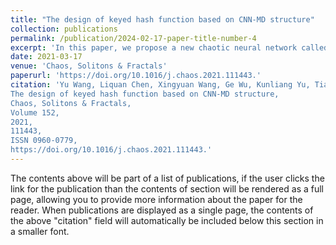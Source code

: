 ```yaml
---
title: "The design of keyed hash function based on CNN-MD structure"
collection: publications
permalink: /publication/2024-02-17-paper-title-number-4
excerpt: 'In this paper, we propose a new chaotic neural network called the Merkle–Damgaard (CNN-MD) iterative structure, which we designed from the perspective of resisting attacks, such as length extension, second original image, Joux multiple collision, and intermediate encounter attacks. A new chaotic hash function based on the CNN-MD is presented. First, CNN is used as the compression function of CNN-MD, which ensures both the unidirectionality of data compression and the sensitivity of the hash value. Furthermore, the multi-input single-output construction of the CNN can achieve highly efficient data compression. In addition, in the process of group encryption of data, we use the value padding of coupled lattice mapping to improve the alignment of the plaintext of the MD algorithm. This new alignment can enhance the hash function’s collision resistance and the CNN-MD sensitivity. Experimental and theoretical analyses show that our proposed hashing algorithm can resist attacks, such as second original image, brute force, and multiple collision attacks, better than MD5, SHA-1, and SHA-2 algorithms. In terms of speed, our proposed hashing algorithm can successfully handle existing commercial scenarios better than MD5, SHA-1, SHA-3, and other methods. Therefore, the hash algorithm proposed in this study can be applied to existing e-commerce scenarios.'
date: 2021-03-17
venue: 'Chaos, Solitons & Fractals'
paperurl: 'https://doi.org/10.1016/j.chaos.2021.111443.'
citation: 'Yu Wang, Liquan Chen, Xingyuan Wang, Ge Wu, Kunliang Yu, Tianyu Lu,
The design of keyed hash function based on CNN-MD structure,
Chaos, Solitons & Fractals,
Volume 152,
2021,
111443,
ISSN 0960-0779,
https://doi.org/10.1016/j.chaos.2021.111443.'
---
```


The contents above will be part of a list of publications, if the user clicks the link for the publication than the contents of section will be rendered as a full page, allowing you to provide more information about the paper for the reader. When publications are displayed as a single page, the contents of the above "citation" field will automatically be included below this section in a smaller font.
